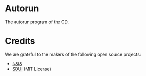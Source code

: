 Autorun
===
The autorun program of the CD.

Credits
===
We are grateful to the makers of the following open source projects:
- [NSIS](http://nsis.sourceforge.net/)
- [SOUI](http://www.cnblogs.com/setoutsoft/p/3903677.html)  (MIT License)